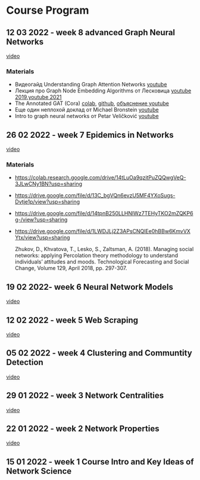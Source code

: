 # Course Program

## 12 03 2022 - week 8 advanced Graph Neural Networks
[video](https://youtu.be/mPE28AVYQBk)

### Materials
* Видеогайд Understanding Graph Attention Networks [youtube](https://www.youtube.com/watch?v=A-yKQamf2Fc)
* Лекция про Graph Node Embedding Algorithms от Лесковица [youtube 2019](https://www.youtube.com/watch?v=7JELX6DiUxQ),[youtube 2021](https://www.youtube.com/watch?v=xop5tC9T5xM&list=PLoROMvodv4rPLKxIpqhjhPgdQy7imNkDn&index=29)
* The Annotated GAT (Cora) [colab](https://colab.research.google.com/drive/1RdYRbdvdZqkEL36UxkWXC1J_AmMLiBJb?usp=sharing), [github](https://github.com/gordicaleksa/pytorch-GAT/blob/main/The%20Annotated%20GAT%20(Cora).ipynb), [объяснение youtube](https://www.youtube.com/watch?v=uFLeKkXWq2c)
* Еще один неплохой доклад от Michael Bronstein [youtube](https://www.youtube.com/watch?v=PLGcx65MhCc)
* Intro to graph neural networks от Petar Veličković [youtube](https://www.youtube.com/watch?v=8owQBFAHw7E)

## 26 02 2022 - week 7 Epidemics in Networks
[video](https://youtu.be/1jwyBHUzSAU)

### Materials
* https://colab.research.google.com/drive/14tLuOa9qzitPuZQQwgVeQ-3JLwCNy1BN?usp=sharing
* https://drive.google.com/file/d/13C_bgVQn6evzU5MF4YXoSugs-Dvtje1p/view?usp=sharing
* https://drive.google.com/file/d/14tpnB250LLHNIWz7TEHyTKO2mZQKP6g-/view?usp=sharing
* https://drive.google.com/file/d/1LWDJLj2Z3APsCNQlEe0hBBw6KmvVXYtx/view?usp=sharing

  Zhukov, D., Khvatova, T., Lesko, S., Zaltsman, A. (2018). Managing social networks: applying Percolation theory methodology to understand individuals’ attitudes and moods. Technological Forecasting and Social Change, Volume 129, April 2018, pp. 297-307.

## 19 02 2022- week 6 Neural Network Models
[video](https://youtu.be/_u2C3Vf80fI)

## 12 02 2022 - week 5 Web Scraping
[video](https://youtu.be/38LQ6W1ffr0)

## 05 02 2022 - week 4 Clustering and Communtity Detection
[video](https://youtu.be/d9UzCJ5iYmE)

## 29 01 2022 - week 3 Network Centralities
[video](https://youtu.be/9RZ4XBHP_ME)

## 22 01 2022 - week 2 Network Properties
[video](https://youtu.be/fHQ8-9QKhGk)

## 15 01 2022 - week 1 Course Intro and Key Ideas of Network Science